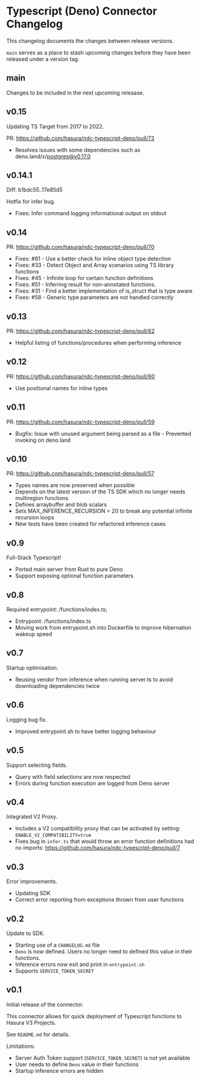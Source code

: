 # Typescript (Deno) Connector Changelog

This changelog documents the changes between release versions.

`main` serves as a place to stash upcoming changes before they have been released under a version tag.


## main

Changes to be included in the next upcoming releaase.

## v0.15

Updating TS Target from 2017 to 2022.

PR: https://github.com/hasura/ndc-typescript-deno/pull/73

* Resolves issues with some dependencies such as deno.land/x/postgres@v0.17.0

## v0.14.1

Diff: b1bdc55..17e85d5

Hotfix for infer bug.

* Fixes: Infer command logging informational output on stdout

## v0.14

PR: https://github.com/hasura/ndc-typescript-deno/pull/70

* Fixes: #61 - Use a better check for inline object type detection
* Fixes: #33 - Detect Object and Array scenarios using TS library functions
* Fixes: #45 - Infinite loop for certain function definitions
* Fixes: #51 - Inferring result for non-annotated functions.
* Fixes: #31 - Find a better implementation of is_struct that is type aware
* Fixes: #58 - Generic type parameters are not handled correctly

## v0.13

PR: https://github.com/hasura/ndc-typescript-deno/pull/62

* Helpful listing of functions/procedures when performing inference

## v0.12

PR: https://github.com/hasura/ndc-typescript-deno/pull/60

* Use positional names for inline types

## v0.11

PR: https://github.com/hasura/ndc-typescript-deno/pull/59

* Bugfix: Issue with unused argument being parsed as a file - Prevented invoking on deno.land

## v0.10

PR: https://github.com/hasura/ndc-typescript-deno/pull/57

* Types names are now preserved when possible
* Depends on the latest version of the TS SDK which no longer needs multiregion functions
* Defines arraybuffer and blob scalars
* Sets MAX_INFERENCE_RECURSION = 20 to break any potential infinite recursion loops
* New tests have been created for refactored inference cases

## v0.9

Full-Stack Typescript!

* Ported main server from Rust to pure Deno
* Support exposing optional function parameters

## v0.8

Required entrypoint: /functions/index.ts;

* Entrypoint: /functions/index.ts
* Moving work from entrypoint.sh into Dockerfile to improve hibernation wakeup speed

## v0.7

Startup optimisation.

* Reusing vendor from inference when running server.ts to avoid downloading dependencies twice

## v0.6

Logging bug fix.

* Improved entrypoint.sh to have better logging behaviour

## v0.5

Support selecting fields.

* Query with field selections are now respected
* Errors during function execution are logged from Deno server

## v0.4

Integrated V2 Proxy.

* Includes a V2 compatibility proxy that can be activated by setting: `ENABLE_V2_COMPATIBILITY=true`
* Fixes bug in `infer.ts` that would throw an error function definitions had no imports: https://github.com/hasura/ndc-typescript-deno/pull/7

## v0.3

Error improvements.

* Updating SDK
* Correct error reporting from exceptions thrown from user functions

## v0.2

Update to SDK.

* Starting use of a `CHANGELOG.md` file
* `Deno` is now defined. Users no longer need to defined this value in their functions.
* Inference errors now exit and print in `entrypoint.sh`
* Supports `SERVICE_TOKEN_SECRET`


## v0.1

Initial release of the connector.

This connector allows for quick deployment of Typescript functions to Hasura V3 Projects.

See `README.md` for details.

Limitations:

* Server Auth Token support (`SERVICE_TOKEN_SECRET`) is not yet available
* User needs to define `Deno` value in their functions
* Startup inference errors are hidden
